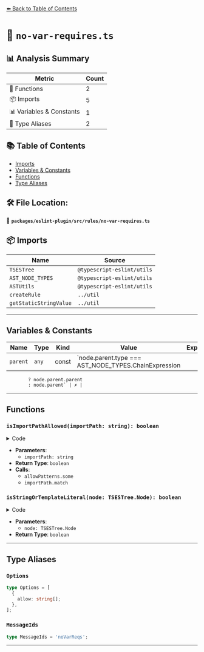 [⬅️ Back to Table of Contents](../../../../index.md)

# 📄 `no-var-requires.ts`

## 📊 Analysis Summary

| Metric | Count |
|--------|-------|
| 🔧 Functions | 2 |
| 📦 Imports | 5 |
| 📊 Variables & Constants | 1 |
| 📑 Type Aliases | 2 |

## 📚 Table of Contents

- [Imports](#imports)
- [Variables & Constants](#variables-constants)
- [Functions](#functions)
- [Type Aliases](#type-aliases)

## 🛠️ File Location:
📂 **`packages/eslint-plugin/src/rules/no-var-requires.ts`**

## 📦 Imports

| Name | Source |
|------|--------|
| `TSESTree` | `@typescript-eslint/utils` |
| `AST_NODE_TYPES` | `@typescript-eslint/utils` |
| `ASTUtils` | `@typescript-eslint/utils` |
| `createRule` | `../util` |
| `getStaticStringValue` | `../util` |


---

## Variables & Constants

| Name | Type | Kind | Value | Exported |
|------|------|------|-------|----------|
| `parent` | `any` | const | `node.parent.type === AST_NODE_TYPES.ChainExpression
            ? node.parent.parent
            : node.parent` | ✗ |


---

## Functions

### `isImportPathAllowed(importPath: string): boolean`

<details><summary>Code</summary>

```ts
function isImportPathAllowed(importPath: string): boolean {
      return allowPatterns.some(pattern => importPath.match(pattern));
    }
```
</details>

- **Parameters**:
  - `importPath: string`
- **Return Type**: `boolean`
- **Calls**:
  - `allowPatterns.some`
  - `importPath.match`
### `isStringOrTemplateLiteral(node: TSESTree.Node): boolean`

<details><summary>Code</summary>

```ts
function isStringOrTemplateLiteral(node: TSESTree.Node): boolean {
      return (
        (node.type === AST_NODE_TYPES.Literal &&
          typeof node.value === 'string') ||
        node.type === AST_NODE_TYPES.TemplateLiteral
      );
    }
```
</details>

- **Parameters**:
  - `node: TSESTree.Node`
- **Return Type**: `boolean`

---

## Type Aliases

### `Options`

```ts
type Options = [
  {
    allow: string[];
  },
];
```

### `MessageIds`

```ts
type MessageIds = 'noVarReqs';
```


---